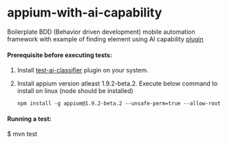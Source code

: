 # appium-with-ai-capability
Boilerplate BDD (Behavior driven development) mobile automation framework with example of finding element using AI capability [plugin](https://github.com/testdotai/appium-classifier-plugin)

#### Prerequisite before executing tests:

1. Install [test-ai-classifier](https://github.com/testdotai/appium-classifier-plugin) plugin on your system.
2. Install appium version atleast 1.9.2-beta.2. Execute below command to install on linux (node should be installed)
   
   `npm install -g appium@1.9.2-beta.2 --unsafe-perm=true --allow-root `

#### Running a test:
$ mvn test
